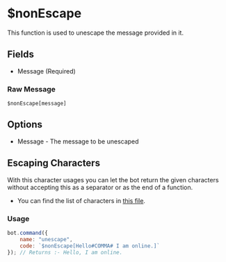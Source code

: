 # $nonEscape
This function is used to unescape the message provided in it.

## Fields
- Message (Required)

### Raw Message
`$nonEscape[message]`

## Options
- Message - The message to be unescaped

## Escaping Characters 
With this character usages you can let the bot return the given characters 
without accepting this as a separator or as the end of a function.  

- You can find the list of characters in [this file](../guide/begin/character-escaping.md).


### Usage

```js
bot.command({
    name: "unescape",
    code: `$nonEscape[Hello#COMMA# I am online.]`
}); // Returns :- Hello, I am online.
```
